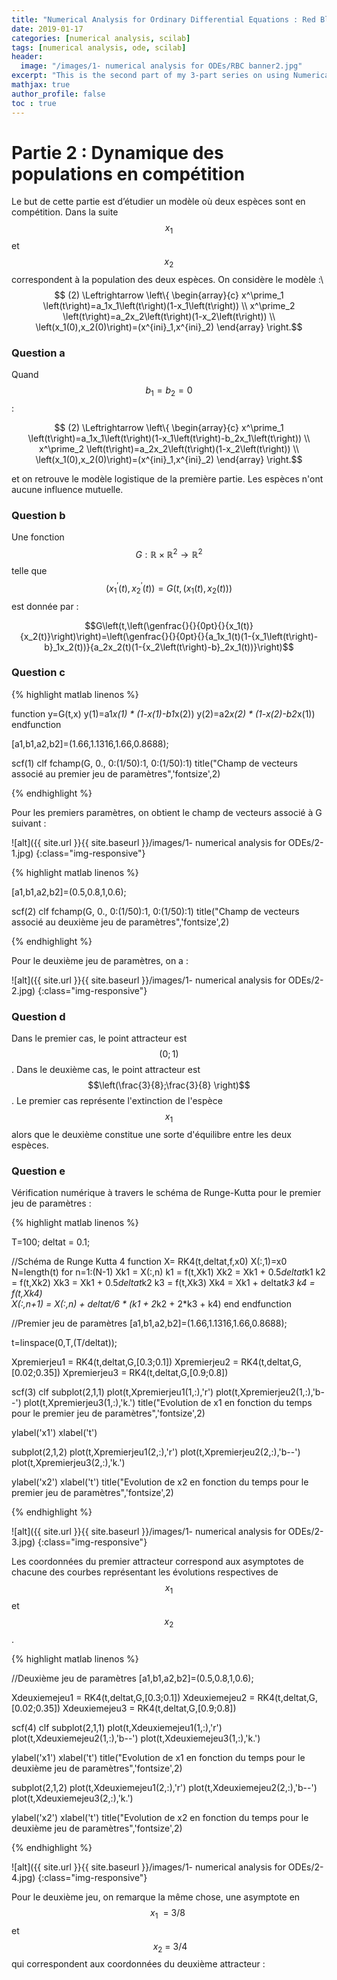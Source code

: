```yaml
---
title: "Numerical Analysis for Ordinary Differential Equations : Red Blood Cell agglomeration (French) - Part 2"
date: 2019-01-17
categories: [numerical analysis, scilab]
tags: [numerical analysis, ode, scilab]
header:
  image: "/images/1- numerical analysis for ODEs/RBC banner2.jpg"
excerpt: "This is the second part of my 3-part series on using Numerical Analysis of ODEs to model RBC agglomeration"
mathjax: true
author_profile: false
toc : true
---
```


# Partie 2 : Dynamique des populations en compétition

Le but de cette partie est d’étudier un modèle où deux espèces sont en compétition. Dans la suite $$x_1$$ et $$x_2$$ correspondent à la population des deux espèces. On considère le modèle :\\
$$ (2) \Leftrightarrow  \left\{ \begin{array}{c}
x^\prime_1 \left(t\right)=a_1x_1\left(t\right)(1-x_1\left(t\right)) \\
x^\prime_2 \left(t\right)=a_2x_2\left(t\right)(1-x_2\left(t\right)) \\
\left(x_1(0),x_2(0)\right)=(x^{ini}_1,x^{ini}_2) \end{array}
\right.$$

### Question a

Quand $$b_1=b_2=0$$ :

$$ (2) \Leftrightarrow  \left\{ \begin{array}{c}
x^\prime_1 \left(t\right)=a_1x_1\left(t\right)(1-x_1\left(t\right)-b_2x_1\left(t\right)) \\
x^\prime_2 \left(t\right)=a_2x_2\left(t\right)(1-x_2\left(t\right)) \\
\left(x_1(0),x_2(0)\right)=(x^{ini}_1,x^{ini}_2) \end{array}
\right.$$

<!-- \label{"1"}$$ -->

et on retrouve le modèle logistique de la première partie. Les espèces n'ont aucune influence mutuelle.

### Question b

Une fonction $$G : \mathbb{R} \times  \mathbb{R}^2 \rightarrow \mathbb{R}^2$$ telle que $$({x_1}^′(t), {x_2}^′(t)) = G(t, (x_1(t), x_2(t)))$$
est donnée par :

$$G\left(t,\left(\genfrac{}{}{0pt}{}{x_1(t)}{x_2(t)}\right)\right)=\left(\genfrac{}{}{0pt}{}{a_1x_1(t)(1-{x_1\left(t\right)-b}_1x_2(t))}{a_2x_2(t)(1-{x_2\left(t\right)-b}_2x_1(t))}\right)$$

### Question c

{% highlight matlab linenos %}

function y=G(t,x)
    y(1)=a1*x(1) * (1-x(1)-b1*x(2))
    y(2)=a2*x(2) * (1-x(2)-b2*x(1))
endfunction

[a1,b1,a2,b2]=(1.66,1.1316,1.66,0.8688);

scf(1)
clf
fchamp(G, 0., 0:(1/50):1, 0:(1/50):1)
title("Champ de vecteurs associé au premier jeu de paramètres",'fontsize',2)

{% endhighlight %}

Pour les premiers paramètres, on obtient le champ de vecteurs associé à G suivant :

![alt]({{ site.url }}{{ site.baseurl }}/images/1- numerical analysis for ODEs/2-1.jpg)
{:class="img-responsive"}

{% highlight matlab linenos %}

[a1,b1,a2,b2]=(0.5,0.8,1,0.6);

scf(2)
clf
fchamp(G, 0., 0:(1/50):1, 0:(1/50):1)
title("Champ de vecteurs associé au deuxième jeu de paramètres",'fontsize',2)

{% endhighlight %}

Pour le deuxième jeu de paramètres, on a :

![alt]({{ site.url }}{{ site.baseurl }}/images/1- numerical analysis for ODEs/2-2.jpg)
{:class="img-responsive"}

### Question d

Dans le premier cas, le point attracteur est $$(0;1)$$. Dans le deuxième cas, le point attracteur est $$\left(\frac{3}{8};\frac{3}{8} \right)$$. Le premier cas représente l'extinction de l'espèce $$x_1$$ alors que le deuxième constitue une sorte d'équilibre entre les deux espèces.

### Question e

Vérification numérique à travers le schéma de Runge-Kutta pour le premier jeu de paramètres :

{% highlight matlab linenos %}

T=100;
deltat = 0.1;

//Schéma de Runge Kutta 4
function X= RK4(t,deltat,f,x0)
    X(:,1)=x0
    N=length(t)
    for n=1:(N-1)
        Xk1 = X(:,n)
        k1 = f(t,Xk1)
        Xk2 = Xk1 + 0.5*deltat*k1
        k2 = f(t,Xk2)
        Xk3 = Xk1 + 0.5*deltat*k2
        k3 = f(t,Xk3)
        Xk4 = Xk1 + deltat*k3
        k4 = f(t,Xk4)       
        X(:,n+1) = X(:,n) + deltat/6 * (k1 + 2*k2 + 2*k3 + k4)
    end
endfunction

//Premier jeu de paramètres
[a1,b1,a2,b2]=(1.66,1.1316,1.66,0.8688);

t=linspace(0,T,(T/deltat));

Xpremierjeu1 = RK4(t,deltat,G,[0.3;0.1])
Xpremierjeu2 = RK4(t,deltat,G,[0.02;0.35])
Xpremierjeu3 = RK4(t,deltat,G,[0.9;0.8])

scf(3)
clf
subplot(2,1,1)
plot(t,Xpremierjeu1(1,:),'r')
plot(t,Xpremierjeu2(1,:),'b--')
plot(t,Xpremierjeu3(1,:),'k.')
title("Evolution de x1 en fonction du temps pour le premier jeu de paramètres",'fontsize',2)

ylabel('x1')
xlabel('t')

subplot(2,1,2)
plot(t,Xpremierjeu1(2,:),'r')
plot(t,Xpremierjeu2(2,:),'b--')
plot(t,Xpremierjeu3(2,:),'k.')

ylabel('x2')
xlabel('t')
title("Evolution de x2 en fonction du temps pour le premier jeu de paramètres",'fontsize',2)

{% endhighlight %}

![alt]({{ site.url }}{{ site.baseurl }}/images/1- numerical analysis for ODEs/2-3.jpg)
{:class="img-responsive"}

Les coordonnées du premier attracteur correspond aux asymptotes de chacune des courbes représentant les évolutions respectives de $$x_1$$ et $$x_2$$ .

{% highlight matlab linenos %}

//Deuxième jeu de paramètres
[a1,b1,a2,b2]=(0.5,0.8,1,0.6);


Xdeuxiemejeu1 = RK4(t,deltat,G,[0.3;0.1])
Xdeuxiemejeu2 = RK4(t,deltat,G,[0.02;0.35])
Xdeuxiemejeu3 = RK4(t,deltat,G,[0.9;0.8])

scf(4)
clf
subplot(2,1,1)
plot(t,Xdeuxiemejeu1(1,:),'r')
plot(t,Xdeuxiemejeu2(1,:),'b--')
plot(t,Xdeuxiemejeu3(1,:),'k.')

ylabel('x1')
xlabel('t')
title("Evolution de x1 en fonction du temps pour le deuxième jeu de paramètres",'fontsize',2)

subplot(2,1,2)
plot(t,Xdeuxiemejeu1(2,:),'r')
plot(t,Xdeuxiemejeu2(2,:),'b--')
plot(t,Xdeuxiemejeu3(2,:),'k.')

ylabel('x2')
xlabel('t')
title("Evolution de x2 en fonction du temps pour le deuxième jeu de paramètres",'fontsize',2)

{% endhighlight %}

![alt]({{ site.url }}{{ site.baseurl }}/images/1- numerical analysis for ODEs/2-4.jpg)
{:class="img-responsive"}

Pour le deuxième jeu, on remarque la même chose, une asymptote en $$x_1\ \ =\ 3/8\ $$ et $$\ x_2\ =\ 3/4 $$ qui correspondent aux coordonnées du deuxième attracteur :
